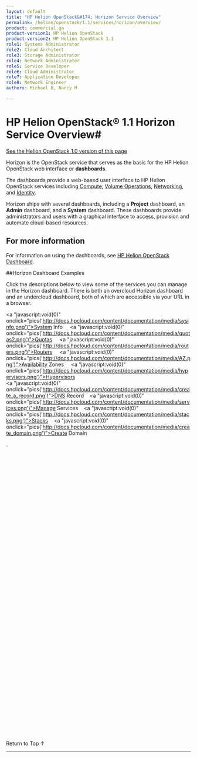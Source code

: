 ```yaml
---
layout: default
title: "HP Helion OpenStack&#174; Horizon Service Overview"
permalink: /helion/openstack/1.1/services/horizon/overview/
product: commercial.ga
product-version1: HP Helion OpenStack
product-version2: HP Helion OpenStack 1.1
role1: Systems Administrator 
role2: Cloud Architect 
role3: Storage Administrator 
role4: Network Administrator 
role5: Service Developer 
role6: Cloud Administrator 
role7: Application Developer 
role8: Network Engineer 
authors: Michael B, Nancy M

---
```

<!--PUBLISHED-->

<script>

function PageRefresh {
onLoad="window.refresh"
}

PageRefresh();

</script>
<script src="http://docs.hpcloud.com/content/documentation/commercial/GA1/horizonpics.js"></script>
<!--
<p style="font-size: small;"> <a href="/helion/openstack/1.1/services/volume/overview/">&#9664; PREV</a> | <a href="/helion/openstack/1.1/services/overview/">&#9650; UP</a> | <a href="/helion/openstack/1.1/services/dns/overview/"> NEXT &#9654</a> </p>
-->
# HP Helion OpenStack&#174; 1.1 Horizon Service Overview#
[See the Helion OpenStack 1.0 version of this page](/helion/openstack/services/horizon/overview/)

Horizon is the OpenStack service that serves as the basis for the HP Helion OpenStack web interface or **dashboards**.

The dashboards provide a web-based user interface to HP Helion OpenStack services including [Compute](/helion/openstack/1.1/services/compute/overview/), [Volume Operations](/helion/openstack/1.1/services/volume/overview/), [Networking](/helion/openstack/1.1/services/networking/overview), and [Identity](/helion/openstack/1.1/services/identity/overview). 

Horizon ships with several dashboards, including a **Project** dashboard, an **Admin** dashboard, and a **System** dashboard. These dashboards provide administrators and users with a graphical interface to access, provision and automate cloud-based resources.

## For more information ##

For information on using the dashboards, see [HP Helion OpenStack Dashboard](/helion/openstack/1.1/dashboard/how-works/).

##Horizon Dashboard Examples


Click the descriptions below to view some of the services you can manage in the Horizon dashboard. There is both an overcloud Horizon dashboard and an undercloud dashboard, both of which are accessible via your URL in a browser.
<a name="images"></a>

<a "javascript:void(0)" onclick="pics('http://docs.hpcloud.com/content/documentation/media/sysinfo.png')">System Info</a> &nbsp;&nbsp;&nbsp;
<a "javascript:void(0)" onclick="pics('http://docs.hpcloud.com/content/documentation/media/quotas2.png')">Quotas</a> &nbsp;&nbsp;&nbsp;
<a "javascript:void(0)" onclick="pics('http://docs.hpcloud.com/content/documentation/media/routers.png')">Routers</a> &nbsp;&nbsp;&nbsp; 
<a "javascript:void(0)" onclick="pics('http://docs.hpcloud.com/content/documentation/media/AZ.png')">Availability Zones</a> &nbsp;&nbsp;&nbsp; 
<a "javascript:void(0)" onclick="pics('http://docs.hpcloud.com/content/documentation/media/hypervisors.png')">Hypervisors</a> &nbsp;&nbsp;&nbsp; <br>
<a "javascript:void(0)" onclick="pics('http://docs.hpcloud.com/content/documentation/media/create_a_record.png')">DNS Record</a> &nbsp;&nbsp; 
<a "javascript:void(0)" onclick="pics('http://docs.hpcloud.com/content/documentation/media/services.png')">Manage Services</a> &nbsp;&nbsp; 
<a "javascript:void(0)" onclick="pics('http://docs.hpcloud.com/content/documentation/media/stacks.png')">Stacks</a> &nbsp;&nbsp;
<a "javascript:void(0)" onclick="pics('http://docs.hpcloud.com/content/documentation/media/create_domain.png')">Create Domain</a> &nbsp;&nbsp;&nbsp;



<div id="horizonpics" style="background-image:url(http://docs.hpcloud.com/content/documentation/media/HelionDashboardMenusnew1.png); height: 800px; width: 500px; background-repeat: no-repeat;" >.</div>















 <a href="#top" style="padding:14px 0px 14px 0px; text-decoration: none;"> Return to Top &#8593; </a>

----
